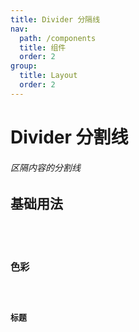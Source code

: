 ```yaml
---
title: Divider 分隔线
nav:
  path: /components
  title: 组件
  order: 2
group:
  title: Layout
  order: 2
---
```


# Divider 分割线

###### 区隔内容的分割线

## 基础用法

<code src="./demo/basic.tsx" />
<code src="./demo/vertical.tsx" />

## 色彩

<code src="./demo/color.tsx" />

## 标题

<code src="./demo/text.tsx" />
<API src="./index.tsx">
